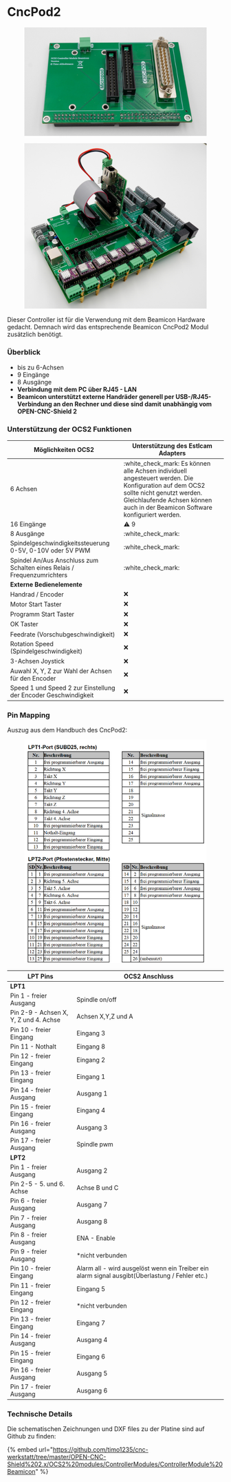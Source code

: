 # CncPod2

<div>

<figure><img src="../../../.gitbook/assets/controller beamicon-3-1200px.jpg" alt=""><figcaption></figcaption></figure>

 

<figure><img src="../../../.gitbook/assets/controller beamicon-10-1200px (1).jpg" alt=""><figcaption></figcaption></figure>

</div>

Dieser Controller ist für die Verwendung mit dem Beamicon Hardware gedacht. Demnach wird das entsprechende Beamicon CncPod2 Modul zusätzlich benötigt.

### Überblick

* bis zu 6-Achsen
* 9 Eingänge
* 8 Ausgänge
* **Verbindung mit dem PC über RJ45 - LAN**
* **Beamicon unterstützt externe Handräder generell per USB-/RJ45-Verbindung an den Rechner und diese sind damit unabhängig vom OPEN-CNC-Shield 2**

### Unterstützung der OCS2 Funktionen <a href="#unterstuetzung-des-ocs2-funktionen" id="unterstuetzung-des-ocs2-funktionen"></a>

| Möglichkeiten OCS2                                                      | Unterstützung des Estlcam Adapters                                                                                                                                                                                     |
| ----------------------------------------------------------------------- | ---------------------------------------------------------------------------------------------------------------------------------------------------------------------------------------------------------------------- |
| 6 Achsen                                                                | :white\_check\_mark: Es können alle Achsen individuell angesteuert werden. Die Konfiguration auf dem OCS2 sollte nicht genutzt werden. Gleichlaufende Achsen können auch in der Beamicon Software konfiguriert werden. |
| 16 Eingänge                                                             | :warning: 9                                                                                                                                                                                                            |
| 8 Ausgänge                                                              | :white\_check\_mark:                                                                                                                                                                                                   |
| Spindelgeschwindigkeitssteuerung 0-5V, 0-10V oder 5V PWM                | :white\_check\_mark:                                                                                                                                                                                                   |
| Spindel An/Aus Anschluss zum Schalten eines Relais / Frequenzumrichters | :white\_check\_mark:                                                                                                                                                                                                   |
| **Externe Bedienelemente**                                              |                                                                                                                                                                                                                        |
| Handrad / Encoder                                                       | :x:                                                                                                                                                                                                                    |
| Motor Start Taster                                                      | :x:                                                                                                                                                                                                                    |
| Programm Start Taster                                                   | :x:                                                                                                                                                                                                                    |
| OK Taster                                                               | :x:                                                                                                                                                                                                                    |
| Feedrate (Vorschubgeschwindigkeit)                                      | :x:                                                                                                                                                                                                                    |
| Rotation Speed (Spindelgeschwindigkeit)                                 | :x:                                                                                                                                                                                                                    |
| 3-Achsen Joystick                                                       | :x:                                                                                                                                                                                                                    |
| Auwahl X, Y, Z zur Wahl der Achsen für den Encoder                      | :x:                                                                                                                                                                                                                    |
| Speed 1 und Speed 2 zur Einstellung der Encoder Geschwindigkeit         | :x:                                                                                                                                                                                                                    |

### Pin Mapping <a href="#undefined" id="undefined"></a>

Auszug aus dem Handbuch des CncPod2:

<figure><img src="../../../.gitbook/assets/cncpod2.png" alt=""><figcaption></figcaption></figure>

| LPT Pins                              | OCS2 Anschluss                                                                                  |
| ------------------------------------- | ----------------------------------------------------------------------------------------------- |
| **LPT1**                              |                                                                                                 |
| Pin 1 - freier Ausgang                | Spindle on/off                                                                                  |
| Pin 2-9 - Achsen X, Y, Z und 4. Achse | Achsen X,Y,Z und A                                                                              |
| Pin 10 - freier Eingang               | Eingang 3                                                                                       |
| Pin 11 - Nothalt                      | Eingang 8                                                                                       |
| Pin 12 - freier Eingang               | Eingang 2                                                                                       |
| Pin 13 - freier Eingang               | Eingang 1                                                                                       |
| Pin 14 - freier Ausgang               | Ausgang 1                                                                                       |
| Pin 15 - freier Eingang               | Eingang 4                                                                                       |
| Pin 16 - freier Ausgang               | Ausgang 3                                                                                       |
| Pin 17 - freier Ausgang               | Spindle pwm                                                                                     |
| **LPT2**                              |                                                                                                 |
| Pin 1 - freier Ausgang                | Ausgang 2                                                                                       |
| Pin 2-5 - 5. und 6. Achse             | Achse B und C                                                                                   |
| Pin 6 - freier Ausgang                | Ausgang 7                                                                                       |
| Pin 7 - freier Ausgang                | Ausgang 8                                                                                       |
| Pin 8 - freier Ausgang                | ENA - Enable                                                                                    |
| Pin 9 - freier Ausgang                | \*nicht verbunden                                                                               |
| Pin 10 - freier Eingang               | Alarm all - wird ausgelöst wenn ein Treiber ein alarm signal ausgibt(Überlastung / Fehler etc.) |
| Pin 11 - freier Eingang               | Eingang 5                                                                                       |
| Pin 12 - freier Eingang               | \*nicht verbunden                                                                               |
| Pin 13 - freier Eingang               | Eingang 7                                                                                       |
| Pin 14 - freier Ausgang               | Ausgang 4                                                                                       |
| Pin 15 - freier Eingang               | Eingang 6                                                                                       |
| Pin 16 - freier Ausgang               | Ausgang 5                                                                                       |
| Pin 17 - freier Ausgang               | Ausgang 6                                                                                       |

### Technische Details

Die schematischen Zeichnungen und DXF files zu der Platine sind auf Github zu finden:

{% embed url="https://github.com/timo1235/cnc-werkstatt/tree/master/OPEN-CNC-Shield%202.x/OCS2%20modules/ControllerModules/ControllerModule%20Beamicon" %}

